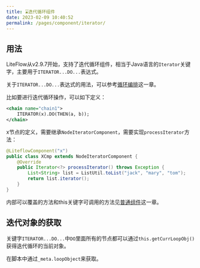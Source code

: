 ```yaml
---
title: ⌛️迭代循环组件
date: 2023-02-09 10:40:52
permalink: /pages/component/iterator/
---
```


## 用法

LiteFlow从v2.9.7开始，支持了迭代循环组件，相当于Java语言的`Iterator`关键字，主要用于`ITERATOR...DO...`表达式。

关于`ITERATOR...DO...`表达式的用法，可以参考[循环编排](/en/pages/el/loop/)这一章。

比如要进行迭代循环操作，可以如下定义：

```xml
<chain name="chain1">
    ITERATOR(x).DO(THEN(a, b));
</chain>
```

x节点的定义，需要继承`NodeIteratorComponent`，需要实现`processIterator`方法：

```java
@LiteflowComponent("x")
public class XCmp extends NodeIteratorComponent {
    @Override
    public Iterator<?> processIterator() throws Exception {
        List<String> list = ListUtil.toList("jack", "mary", "tom");
        return list.iterator();
    }
}
```

内部可以覆盖的方法和this关键字可调用的方法见[普通组件](/en/pages/component/common/)这一章。

## 迭代对象的获取

关键字`ITERATOR...DO...`中`DO`里面所有的节点都可以通过`this.getCurrLoopObj()`获得迭代循环的当前对象。

在脚本中通过`_meta.loopObject`来获取。
